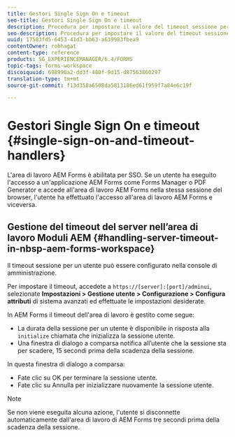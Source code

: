 ```yaml
---
title: Gestori Single Sign On e timeout
seo-title: Gestori Single Sign On e timeout
description: Procedura per impostare il valore del timeout sessione per l'area di lavoro Moduli AEM.
seo-description: Procedura per impostare il valore del timeout sessione per l'area di lavoro Moduli AEM.
uuid: 17583fd5-6453-41d3-bb63-a639983fbea9
contentOwner: robhagat
content-type: reference
products: SG_EXPERIENCEMANAGER/6.4/FORMS
topic-tags: forms-workspace
discoiquuid: 698990a2-dd3f-480f-9d15-d87563860297
translation-type: tm+mt
source-git-commit: f13d358a6508da5813186ed61f959f7a84e6c19f

---
```



# Gestori Single Sign On e timeout {#single-sign-on-and-timeout-handlers}

L&#39;area di lavoro AEM Forms è abilitata per SSO. Se un utente ha eseguito l&#39;accesso a un&#39;applicazione AEM Forms come Forms Manager o PDF Generator e accede all&#39;area di lavoro AEM Forms nella stessa sessione del browser, l&#39;utente ha effettuato l&#39;accesso all&#39;area di lavoro AEM Forms e viceversa.

## Gestione del timeout del server nell’area di lavoro Moduli AEM {#handling-server-timeout-in-nbsp-aem-forms-workspace}

Il timeout sessione per un utente può essere configurato nella console di amministrazione.

Per impostare il timeout, accedete a `https://[server]:[port]/adminui`, selezionate **Impostazioni > Gestione utente > Configurazione > Configura attributi** di sistema avanzati ed effettuate le impostazioni desiderate.

In AEM Forms il timeout dell&#39;area di lavoro è gestito come segue:

* La durata della sessione per un utente è disponibile in risposta alla `initialize` chiamata che inizializza la sessione utente.
* Una finestra di dialogo a comparsa notifica all’utente che la sessione sta per scadere, 15 secondi prima della scadenza della sessione.

In questa finestra di dialogo a comparsa:

* Fate clic su OK per terminare la sessione utente.
* Fate clic su Annulla per inizializzare nuovamente la sessione utente.

>[!NOTE]
>
>Se non viene eseguita alcuna azione, l&#39;utente si disconnette automaticamente dall&#39;area di lavoro di AEM Forms tre secondi prima della scadenza della sessione.
